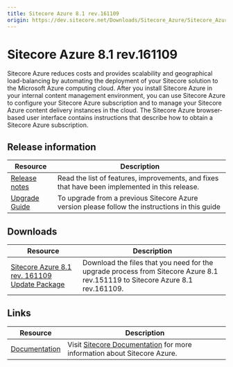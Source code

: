 ```yaml
---
title: Sitecore Azure 8.1 rev.161109
origin: https://dev.sitecore.net/Downloads/Sitecore_Azure/Sitecore_Azure_81/Sitecore_Azure_81_Update2.aspx
---
```


# Sitecore Azure 8.1 rev.161109

Sitecore Azure reduces costs and provides scalability and geographical load-balancing by automating the deployment of your Sitecore solution to the Microsoft Azure computing cloud. After you install Sitecore Azure in your internal content management environment, you can use Sitecore Azure to configure your Sitecore Azure subscription and to manage your Sitecore Azure content delivery instances in the cloud. The Sitecore Azure browser-based user interface contains instructions that describe how to obtain a Sitecore Azure subscription.

## Release information

 | Resource | Description |
 | --- | --- |
 | [Release notes](https://dev.sitecore.net:443/downloads/Sitecore%20Azure/Sitecore%20Azure%2081/Sitecore%20Azure%2081%20Update2/Release%20notes%20test) | Read the list of features, improvements, and fixes that have been implemented in this release.  <br /> |
 | [Upgrade Guide](https://sitecoredev.azureedge.net/~/media/CE352F4485E9456087E3DA837D66E9C2.ashx?date=20161114T112203) | To upgrade from a previous Sitecore Azure version please follow the instructions in this guide |

## Downloads

 | Resource | Description |
 | --- | --- |
 | [Sitecore Azure 8.1 rev. 161109 Update Package](https://sitecoredev.azureedge.net/~/media/A8AC60E17CFC4D6A9D3D34C403A5B58F.ashx?date=20161114T114858) | Download the files that you need for the upgrade process from Sitecore Azure 8.1 rev.151119 to Sitecore Azure 8.1 rev.161109. |

## Links

 | Resource | Description |
 | --- | --- |
 | [Documentation](https://doc.sitecore.net:443/en/Products/Cloud/81/Azure) | Visit [Sitecore Documentation](https://doc.sitecore.net/cloud/81/azure) for more information about Sitecore Azure. |